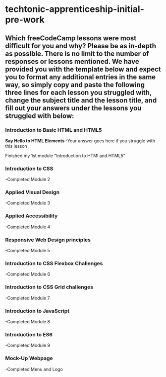 # techtonic-apprenticeship-initial-pre-work

## Which freeCodeCamp lessons were most difficult for you and why? Please be as in-depth as possible. There is no limit to the number of responses or lessons mentioned. We have provided you with the template below and expect you to format any additional entries in the same way, so simply copy and paste the following three lines for each lesson you struggled with, change the subject title and the lesson title, and fill out your answers under the lessons you struggled with below:

### Introduction to Basic HTML and HTML5
**Say Hello to HTML Elements**
-Your answer goes here if you struggle with this lesson

Finished my 1st module "Introduction to HTMl and HTML5"


### Introduction to CSS
-Completed Module 2

### Applied Visual Design
-Completed Module 3

### Applied Accessibility
-Completed Module 4

### Responsive Web Design principles
-Completed Module 5

### Introduction to CSS Flexbox Challenges
-Completed Module 6

### Introduction to CSS Grid challenges
-Completed Module 7

### Introduction to JavaScript
-Completed Module 8

### Introduction to ES6
-Completed Module 9

### Mock-Up Webpage
-Completed Menu and Logo
